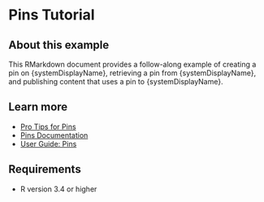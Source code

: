# Pins Tutorial

## About this example

This RMarkdown document provides a follow-along example of creating a pin on {systemDisplayName}, retrieving a pin from {systemDisplayName}, and publishing content that uses a pin to {systemDisplayName}.


## Learn more

* [Pro Tips for Pins](https://docs.posit.co/how-to-guides/users/pro-tips/pins/)
* [Pins Documentation](https://pins.rstudio.com/)
* [User Guide: Pins](https://docs.posit.co/connect/user/pins/)

## Requirements

* R version 3.4 or higher

<!-- NOTE: this file is generated -->
